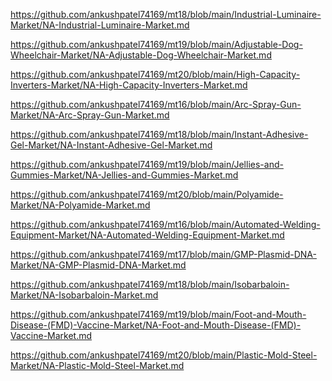 <p><a href="https://github.com/ankushpatel74169/mt18/blob/main/Industrial-Luminaire-Market/NA-Industrial-Luminaire-Market.md">https://github.com/ankushpatel74169/mt18/blob/main/Industrial-Luminaire-Market/NA-Industrial-Luminaire-Market.md</a></p><p><a href="https://github.com/ankushpatel74169/mt19/blob/main/Adjustable-Dog-Wheelchair-Market/NA-Adjustable-Dog-Wheelchair-Market.md">https://github.com/ankushpatel74169/mt19/blob/main/Adjustable-Dog-Wheelchair-Market/NA-Adjustable-Dog-Wheelchair-Market.md</a></p><p><a href="https://github.com/ankushpatel74169/mt20/blob/main/High-Capacity-Inverters-Market/NA-High-Capacity-Inverters-Market.md">https://github.com/ankushpatel74169/mt20/blob/main/High-Capacity-Inverters-Market/NA-High-Capacity-Inverters-Market.md</a></p><p><a href="https://github.com/ankushpatel74169/mt16/blob/main/Arc-Spray-Gun-Market/NA-Arc-Spray-Gun-Market.md">https://github.com/ankushpatel74169/mt16/blob/main/Arc-Spray-Gun-Market/NA-Arc-Spray-Gun-Market.md</a></p><p><a href="https://github.com/ankushpatel74169/mt18/blob/main/Instant-Adhesive-Gel-Market/NA-Instant-Adhesive-Gel-Market.md">https://github.com/ankushpatel74169/mt18/blob/main/Instant-Adhesive-Gel-Market/NA-Instant-Adhesive-Gel-Market.md</a></p><p><a href="https://github.com/ankushpatel74169/mt19/blob/main/Jellies-and-Gummies-Market/NA-Jellies-and-Gummies-Market.md">https://github.com/ankushpatel74169/mt19/blob/main/Jellies-and-Gummies-Market/NA-Jellies-and-Gummies-Market.md</a></p><p><a href="https://github.com/ankushpatel74169/mt20/blob/main/Polyamide-Market/NA-Polyamide-Market.md">https://github.com/ankushpatel74169/mt20/blob/main/Polyamide-Market/NA-Polyamide-Market.md</a></p><p><a href="https://github.com/ankushpatel74169/mt16/blob/main/Automated-Welding-Equipment-Market/NA-Automated-Welding-Equipment-Market.md">https://github.com/ankushpatel74169/mt16/blob/main/Automated-Welding-Equipment-Market/NA-Automated-Welding-Equipment-Market.md</a></p><p><a href="https://github.com/ankushpatel74169/mt17/blob/main/GMP-Plasmid-DNA-Market/NA-GMP-Plasmid-DNA-Market.md">https://github.com/ankushpatel74169/mt17/blob/main/GMP-Plasmid-DNA-Market/NA-GMP-Plasmid-DNA-Market.md</a></p><p><a href="https://github.com/ankushpatel74169/mt18/blob/main/Isobarbaloin-Market/NA-Isobarbaloin-Market.md">https://github.com/ankushpatel74169/mt18/blob/main/Isobarbaloin-Market/NA-Isobarbaloin-Market.md</a></p><p><a href="https://github.com/ankushpatel74169/mt19/blob/main/Foot-and-Mouth-Disease-(FMD)-Vaccine-Market/NA-Foot-and-Mouth-Disease-(FMD)-Vaccine-Market.md">https://github.com/ankushpatel74169/mt19/blob/main/Foot-and-Mouth-Disease-(FMD)-Vaccine-Market/NA-Foot-and-Mouth-Disease-(FMD)-Vaccine-Market.md</a></p><p><a href="https://github.com/ankushpatel74169/mt20/blob/main/Plastic-Mold-Steel-Market/NA-Plastic-Mold-Steel-Market.md">https://github.com/ankushpatel74169/mt20/blob/main/Plastic-Mold-Steel-Market/NA-Plastic-Mold-Steel-Market.md</a></p>
